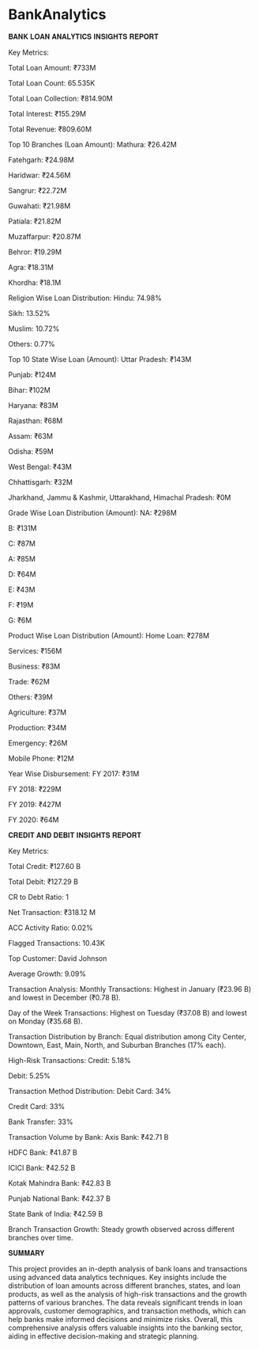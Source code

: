 # BankAnalytics
𝐁𝐀𝐍𝐊 𝐋𝐎𝐀𝐍 𝐀𝐍𝐀𝐋𝐘𝐓𝐈𝐂𝐒 𝐈𝐍𝐒𝐈𝐆𝐇𝐓𝐒 𝐑𝐄𝐏𝐎𝐑𝐓

Key Metrics:

Total Loan Amount: ₹733M

Total Loan Count: 65.535K

Total Loan Collection: ₹814.90M

Total Interest: ₹155.29M

Total Revenue: ₹809.60M

Top 10 Branches (Loan Amount):
Mathura: ₹26.42M

Fatehgarh: ₹24.98M

Haridwar: ₹24.56M

Sangrur: ₹22.72M

Guwahati: ₹21.98M

Patiala: ₹21.82M

Muzaffarpur: ₹20.87M

Behror: ₹19.29M

Agra: ₹18.31M

Khordha: ₹18.1M

Religion Wise Loan Distribution:
Hindu: 74.98%

Sikh: 13.52%

Muslim: 10.72%

Others: 0.77%

Top 10 State Wise Loan (Amount):
Uttar Pradesh: ₹143M

Punjab: ₹124M

Bihar: ₹102M

Haryana: ₹83M

Rajasthan: ₹68M

Assam: ₹63M

Odisha: ₹59M

West Bengal: ₹43M

Chhattisgarh: ₹32M

Jharkhand, Jammu & Kashmir, Uttarakhand, Himachal Pradesh: ₹0M

Grade Wise Loan Distribution (Amount):
NA: ₹298M

B: ₹131M

C: ₹87M

A: ₹85M

D: ₹64M

E: ₹43M

F: ₹19M

G: ₹6M

Product Wise Loan Distribution (Amount):
Home Loan: ₹278M

Services: ₹156M

Business: ₹83M

Trade: ₹62M

Others: ₹39M

Agriculture: ₹37M

Production: ₹34M

Emergency: ₹26M

Mobile Phone: ₹12M

Year Wise Disbursement:
FY 2017: ₹31M

FY 2018: ₹229M

FY 2019: ₹427M

FY 2020: ₹64M

𝐂𝐑𝐄𝐃𝐈𝐓 𝐀𝐍𝐃 𝐃𝐄𝐁𝐈𝐓 𝐈𝐍𝐒𝐈𝐆𝐇𝐓𝐒 𝐑𝐄𝐏𝐎𝐑𝐓

Key Metrics:

Total Credit: ₹127.60 B

Total Debit: ₹127.29 B

CR to Debt Ratio: 1

Net Transaction: ₹318.12 M

ACC Activity Ratio: 0.02%

Flagged Transactions: 10.43K

Top Customer: David Johnson

Average Growth: 9.09%

Transaction Analysis:
Monthly Transactions: Highest in January (₹23.96 B) and lowest in December (₹0.78 B).

Day of the Week Transactions: Highest on Tuesday (₹37.08 B) and lowest on Monday (₹35.68 B).

Transaction Distribution by Branch: Equal distribution among City Center, Downtown, East, Main, North, and Suburban Branches (17% each).

High-Risk Transactions:
Credit: 5.18%

Debit: 5.25%

Transaction Method Distribution:
Debit Card: 34%

Credit Card: 33%

Bank Transfer: 33%

Transaction Volume by Bank:
Axis Bank: ₹42.71 B

HDFC Bank: ₹41.87 B

ICICI Bank: ₹42.52 B

Kotak Mahindra Bank: ₹42.83 B

Punjab National Bank: ₹42.37 B

State Bank of India: ₹42.59 B

Branch Transaction Growth:
Steady growth observed across different branches over time.

𝐒𝐔𝐌𝐌𝐀𝐑𝐘

This project provides an in-depth analysis of bank loans and transactions using advanced data analytics techniques. Key insights include the distribution of loan amounts across different branches, states, and loan products, as well as the analysis of high-risk transactions and the growth patterns of various branches. The data reveals significant trends in loan approvals, customer demographics, and transaction methods, which can help banks make informed decisions and minimize risks. Overall, this comprehensive analysis offers valuable insights into the banking sector, aiding in effective decision-making and strategic planning.

